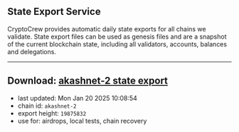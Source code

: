 ## State Export Service
CryptoCrew provides automatic daily state exports for all chains we validate. State export files can be used as genesis files and are a snapshot of the current blockchain state, including all validators, accounts, balances and delegations.

---
**Download: [akashnet-2 state export](https://dl-eu2.ccvalidators.com/SERVICE/akash/akashnet-2_export_19875832.json)**
---

- last updated: Mon Jan 20 2025 10:08:54
- chain id: `akashnet-2`
- export height: `19875832`
- use for: airdrops, local tests, chain recovery
